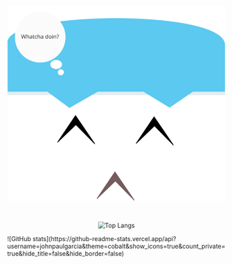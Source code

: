 
<p align="center"> 
  <img src="https://raw.githubusercontent.com/johnpaulgarcia/johnpaulgarcia/main/face.svg"/>
</p>

<br />
<div align="center"> 
  
![Top Langs](https://github-readme-stats.vercel.app/api/top-langs/?username=johnpaulgarcia&layout=default&theme=cobalt&hide=html&hide_border=true&card_width=900)
  
</div>
![GitHub stats](https://github-readme-stats.vercel.app/api?username=johnpaulgarcia&theme=cobalt&show_icons=true&count_private=true&hide_title=false&hide_border=false)

